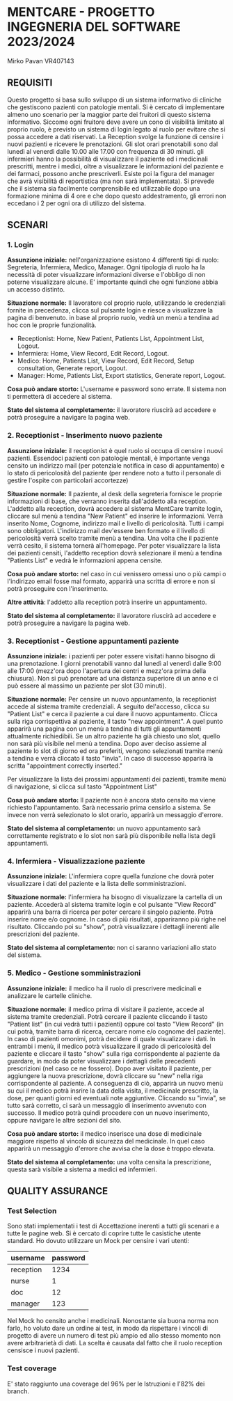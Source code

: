 
# MENTCARE - PROGETTO INGEGNERIA DEL SOFTWARE 2023/2024

Mirko Pavan VR407143

## REQUISITI

Questo progetto si basa sullo sviluppo di un sistema informativo di cliniche che gestiscono pazienti con patologie mentali.
Si è cercato di implementare almeno uno scenario per la maggior parte dei fruitori di questo sistema informativo.
Siccome ogni fruitore deve avere un cono di visibilità limitato al proprio ruolo, è previsto un sistema di login legato 
al ruolo per evitare che si possa accedere a dati riservati.
La Reception svolge la funzione di censire i nuovi pazienti e ricevere le prenotazioni.
Gli slot orari prenotabili sono dal lunedì al venerdì dalle 10.00 alle 17.00 con frequenza di 30 minuti.
gli infermieri hanno la possibilità di visualizzare il paziente ed i medicinali prescritti, mentre i medici, oltre a
visualizzare le informazioni del paziente e dei farmaci, possono anche prescriverli.
Esiste poi la figura del manager che avrà visibilità di reportistica (ma non sarà implementata).
Si prevede che il sistema sia facilmente comprensibile ed utilizzabile dopo una formazione minima di 4 ore e che dopo 
questo addestramento, gli errori non eccedano i 2 per ogni ora di utilizzo del sistema.


## SCENARI

### 1. __Login__
**Assunzione iniziale:** nell'organizzazione esistono 4 differenti tipi di ruolo: Segreteria, Infermiera, Medico, 
Manager. Ogni tipologia di ruolo ha la necessità di poter visualizzare informazioni diverse e l'obbligo di non poterne
visualizzare alcune. E' importante quindi che ogni funzione abbia un accesso distinto.

**Situazione normale:** Il lavoratore col proprio ruolo, utilizzando le credenziali fornite in precedenza, clicca sul
pulsante login e riesce a visualizzare la pagina di benvenuto.
in base al proprio ruolo, vedrà un menù a tendina ad hoc con le proprie funzionalità.

- Receptionist: Home, New Patient, Patients List, Appointment List, Logout.
- Infermiera: Home, View Record, Edit Record, Logout.
- Medico: Home, Patients List, View Record, Edit Record, Setup consultation, Generate report, Logout.
- Manager: Home, Patients List, Export statistics, Generate report, Logout.

**Cosa può andare storto:** L'username e password sono errate. Il sistema non ti permetterà di accedere al sistema.

**Stato del sistema al completamento:** il lavoratore riuscirà ad accedere e potrà proseguire a navigare la pagina web.

### 2. __Receptionist - Inserimento nuovo paziente__
**Assunzione iniziale:** il receptionist è quel ruolo si occupa di censire i nuovi pazienti. Essendoci pazienti con 
patologie mentali, è importante venga censito un indirizzo mail (per potenziale notifica in caso di appuntamento) e lo
stato di pericolosità del paziente (per rendere noto a tutto il personale di gestire l'ospite con particolari accortezze)

**Situazione normale:** Il paziente, al desk della segreteria fornisce le proprie informazioni di base, che verranno 
inserita dall'addetto alla reception. L'addetto alla reception, dovrà accedere al sistema MentCare tramite login,
cliccare sul menù a tendina "New Patient" ed inserire le informazioni. Verrà inserito Nome, Cognome, indirizzo mail e 
livello di pericolosità.
Tutti i campi sono obbligatori. L'indirizzo mail dev'essere ben formato e il livello di pericolosità verrà scelto 
tramite menù a tendina. Una volta che il paziente verrà cesito, il sistema tornerà all'homepage.
Per poter visualizzare la lista dei pazienti censiti, l'addetto reception dovrà selezionare il menù a tendina "Patients 
List" e vedrà le informazioni appena censite.

**Cosa può andare storto:** nel caso in cui venissero omessi uno o più campi o l'indirizzo email fosse mal formato,
apparirà una scritta di errore e non si potrà proseguire con l'inserimento.

**Altre attività**: l'addetto alla reception potrà inserire un appuntamento.

**Stato del sistema al completamento:** il lavoratore riuscirà ad accedere e potrà proseguire a navigare la pagina web.

### 3. __Receptionist - Gestione appuntamenti paziente__
**Assunzione iniziale:** i pazienti per poter essere visitati hanno bisogno di una prenotazione. I giorni prenotabili 
vanno dal lunedì al venerdì dalle 9:00 alle 17:00 (mezz'ora dopo l'apertura dei centri e mezz'ora prima della chiusura).
Non si può prenotare ad una distanza superiore di un anno e ci può essere al massimo un paziente per slot (30 minuti).

**Situazione normale:** Per censire un nuovo appuntamento, la receptionist accede al sistema tramite credenziali.
A seguito del'accesso, clicca su "Patient List" e cerca il paziente a cui dare il nuovo appuntamento.
Clicca sulla riga corrispettiva al paziente, il tasto "new appointment".
A quel punto apparirà una pagina con un menù a tendina di tutti gli appuntamenti attualmente richiedibili.
Se un altro paziente ha già chiesto uno slot, quello non sarà più visibile nel menù a tendina.
Dopo aver deciso assieme al paziente lo slot di giorno ed ora preferiti, vengono selezionati tramite menù a tendina e 
verrà cliccato il tasto "invia". In caso di successo apparirà la scritta "appointment correctly inserted."

Per visualizzare la lista dei prossimi appuntamenti dei pazienti, tramite menù di navigazione, si clicca sul tasto 
"Appointment List"

**Cosa può andare storto:** Il paziente non è ancora stato censito ma viene richiesto l'appuntamento. Sarà necessario
prima censirlo a sistema. Se invece non verrà selezionato lo slot orario, apparirà un messaggio d'errore.

**Stato del sistema al completamento:** un nuovo appuntamento sarà correttamente registrato e lo slot non sarà più 
disponibile nella lista degli appuntamenti.

### 4. __Infermiera - Visualizzazione paziente__

**Assunzione iniziale:** L'infermiera copre quella funzione che dovrà poter visualizzare i dati del paziente e la lista
delle somministrazioni.

**Situazione normale:** l'infermiera ha bisogno di visualizzare la cartella di un paziente.
Accederà al sistema tramite login e col pulsante "View Record" apparirà una barra di ricerca per poter cercare il
singolo paziente. Potrà inserire nome e/o cognome. In caso di più risultati, appariranno più righe nel risultato.
Cliccando poi su "show", potrà visualizzare i dettagli inerenti alle prescrizioni del paziente.

**Stato del sistema al completamento:** non ci saranno variazioni allo stato del sistema.

### 5. __Medico - Gestione somministrazioni__

**Assunzione iniziale:** il medico ha il ruolo di prescrivere medicinali e analizzare le cartelle cliniche.


**Situazione normale:** il medico prima di visitare il paziente, accede al sistema tramite credenziali. 
Potrà cercare il paziente cliccando il tasto "Patient list" (in cui vedrà tutti i pazienti) oppure col tasto "View
Record" (in cui potrà, tramite barra di ricerca, cercare nome e/o cognome del paziente). In caso di pazienti omonimi,
potrà decidere di quale visualizzare i dati. In entrambi i menù, il medico potrà visualizzare il grado di pericolosità
del paziente e cliccare il tasto "show" sulla riga corrispondente al paziente da guardare, in modo da poter visualizzare
i dettagli delle precedenti prescrizioni (nel caso ce ne fossero).
Dopo aver visitato il paziente, per aggiungere la nuova prescrizione, dovrà cliccare su "new" nella riga corrispondente
al paziente. A conseguenza di ciò, apparirà un nuovo menù su cui il medico potrà insrire la data della visita, il 
medicinale prescritto, la dose, per quanti giorni ed eventuali note aggiuntive.
Cliccando su "invia", se tutto sarà corretto, ci sarà un messaggio di inserimento avvenuto con successo.
Il medico potrà quindi procedere con un nuovo inserimento, oppure navigare le altre sezioni del sito.

**Cosa può andare storto:** il medico inserisce una dose di medicinale maggiore rispetto al vincolo di sicurezza del
medicinale. In quel caso apparirà un messaggio d'errore che avvisa che la dose è troppo elevata.

**Stato del sistema al completamento:** una volta censita la prescrizione, questa sarà visibile a sistema a medici ed 
infermieri.

## QUALITY ASSURANCE

### Test Selection
Sono stati implementati i test di Accettazione inerenti a tutti gli scenari e a tutte le pagine web.
Si è cercato di coprire tutte le casistiche utente standard.
Ho dovuto utilizzare un Mock per censire i vari utenti:

| username  | password |
|-----------|----------|
| reception | 1234     |
| nurse     | 1        |
| doc       | 12       |
| manager   | 123      |

Nel Mock ho censito anche i medicinali.
Nonostante sia buona norma non farlo, ho voluto dare un ordine ai test, in modo da rispettare i vincoli di progetto di
avere un numero di test più ampio ed allo stesso momento non avere arbitrarietà di dati.
La scelta è causata dal fatto che il ruolo reception censisce i nuovi pazienti.

### Test coverage

E' stato raggiunto una coverage del 96% per le Istruzioni e l'82% dei branch.



